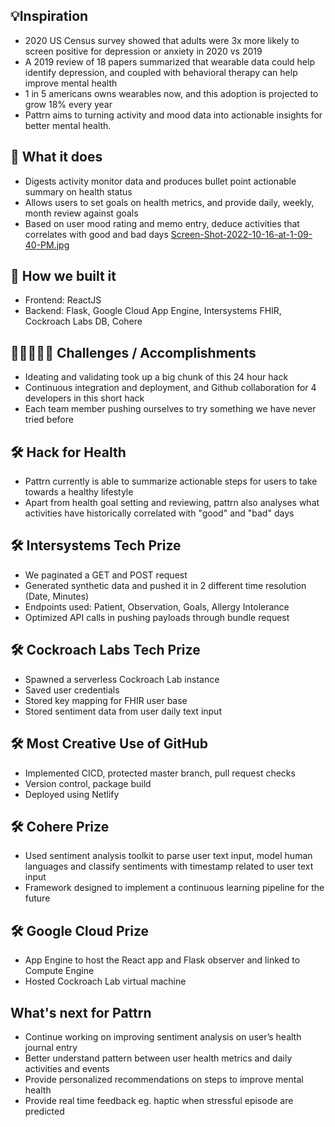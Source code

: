## 💡Inspiration
- 2020 US Census survey showed that adults were 3x more likely to screen positive for depression or anxiety in 2020 vs 2019
- A 2019 review of 18 papers summarized that wearable data could help identify depression, and coupled with behavioral therapy can help improve mental health
- 1 in 5 americans owns wearables now, and this adoption is projected to grow 18% every year
- Pattrn aims to turning activity and mood data into actionable insights for better mental health.

## 🤔 What it does
- Digests activity monitor data and produces bullet point actionable summary on health status
- Allows users to set goals on health metrics, and provide daily, weekly, month review against goals
- Based on user mood rating and memo entry, deduce activities that correlates with good and bad days
[Screen-Shot-2022-10-16-at-1-09-40-PM.jpg](https://postimg.cc/bd9JvX3V)

## 🦾 How we built it
- Frontend: ReactJS
- Backend: Flask, Google Cloud App Engine, Intersystems FHIR, Cockroach Labs DB, Cohere

## 👨🏻‍🤝‍👨🏽 Challenges / Accomplishments 
- Ideating and validating took up a big chunk of this 24 hour hack
- Continuous integration and deployment, and Github collaboration for 4 developers in this short hack
- Each team member pushing ourselves to try something we have never tried before

## 🛠 Hack for Health
- Pattrn currently is able to summarize actionable steps for users to take towards a healthy lifestyle
- Apart from health goal setting and reviewing, pattrn also analyses what activities have historically correlated with "good" and "bad" days

## 🛠 Intersystems Tech Prize
- We paginated a GET and POST request
- Generated synthetic data and pushed it in 2 different time resolution (Date, Minutes)
- Endpoints used: Patient, Observation, Goals, Allergy Intolerance
- Optimized API calls in pushing payloads through bundle request

## 🛠 Cockroach Labs Tech Prize
- Spawned a serverless Cockroach Lab instance
- Saved user credentials
- Stored key mapping for FHIR user base
- Stored sentiment data from user daily text input  

## 🛠 Most Creative Use of GitHub
- Implemented CICD, protected master branch, pull request checks
- Version control, package build
- Deployed using Netlify

## 🛠 Cohere Prize
- Used sentiment analysis toolkit to parse user text input, model human languages and classify sentiments with timestamp related to user text input
- Framework designed to implement a continuous learning pipeline for the future

## 🛠 Google Cloud Prize
- App Engine to host the React app and Flask observer and linked to Compute Engine
- Hosted Cockroach Lab virtual machine

## What's next for Pattrn
- Continue working on improving sentiment analysis on user’s health journal entry
- Better understand pattern between user health metrics and daily activities and events
- Provide personalized recommendations on steps to improve mental health
- Provide real time feedback eg. haptic when stressful episode are predicted
